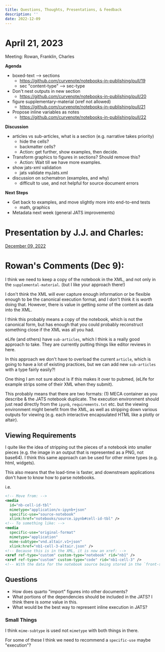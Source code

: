 ```yaml
---
title: Questions, Thoughts, Presentations, & Feedback
description: ''
date: 2022-12-09
---
```


# April 21, 2023

Meeting: Rowan, Franklin, Charles

**Agenda**

- boxed-text --> sections
  - https://github.com/curvenote/notebooks-in-publishing/pull/19
  - sec "content-type" --> sec-type
- Don't nest outputs in new section
  - https://github.com/curvenote/notebooks-in-publishing/pull/20
- figure supplementary-material (xref not allowed)
  - https://github.com/curvenote/notebooks-in-publishing/pull/21
- Propose inline variables as notes
  - https://github.com/curvenote/notebooks-in-publishing/pull/22

**Discussion**

- articles vs sub-articles, what is a section (e.g. narrative takes priority)
  - hide the cells?
  - backmatter cells?
  - Action: get further, show examples, then decide.
- Transform graphics to figures in sections? Should remove this?
  - Action: Wait till we have more examples.
- show jats-xml validation
  - jats validate myJats.xml
- discussion on schematron (examples, and why)
  - difficult to use, and not helpful for source document errors

**Next Steps**

- Get back to examples, and move slightly more into end-to-end tests
  - math, graphics
- Metadata next week (general JATS improvements)

# Presentation by J.J. and Charles:

[December 09, 2022](./2022-12-09_Publishing_Notebooks_Using_JATS_%20and_MECA.pdf)

# Rowan's Comments (Dec 9):

I think we need to keep a copy of the notebook in the XML, and not only in the `supplemental-material`. (but I like your approach there!)

I don't think the XML will ever capture enough information or be flexible enough to be the canonical execution format, and I don't think it is _worth_ doing that. However, there is value in getting _some_ of the content as data into the XML.

I think this probably means a copy of the notebook, which is not the canonical form, but has enough that you could probably reconstruct something close if the XML was all you had.

eLife (and others) have `sub-articles`, which I think is a really good approach to take.
They are currently putting things like editor reviews in here.

In this approach we don't have to overload the current `article`, which is going to have a lot of existing practices, but we can add new `sub-articles` with a type fairly easily?!

One thing I am not sure about is if this makes it over to pubmed, (eLife for example strips some of their XML when they submit).

This probably means that there are two formats: (1) MECA container as you describe & the JATS notebook duplicate. The execution environment should just read directly from the `ipynb`, `requirements.txt` etc. but the viewing environment might benefit from the XML, as well as stripping down various outputs for viewing (e.g. each interactive encapsulated HTML like a plotly or altair).

## Viewing Requirements

I quite like the idea of stripping out the pieces of a notebook into smaller pieces (e.g. the image in an output that is represented as a PNG, not base64). I think this same approach can be used for other mime types (e.g. html, widgets).

This also means that the load-time is faster, and downstream applications don't have to know how to parse notebooks.

i.e.

```xml
<!-- Move from: -->
<media
  id="nb-cell-id-tbl"
  mimetype="application/x-ipynb+json"
  specific-use="source-notebook"
  xlink:href="notebooks/source.ipynb#cell-id-tbl" />
<!-- To something like: -->
<media
  specific-use="original-format"
  mimetype="application"
  mime-subtype="vnd.altair.v1+json"
  xlink:href="nb1-cell-3-altair.json" />
<!-- Because this is in the XML, it is now an xref: -->
<xref ref-type="custom" custom-type="notebook" rid="nb1" />
<xref ref-type="custom" custom-type="code" rid="nb1-cell-3" />
<!-- With the data for the notebook source being stored in the `front-stub`: -->
```

## Questions

- How does quarto "import" figures into other documents?
- What portions of the dependencies should be included in the JATS? I think there is _some_ value in this.
- What would be the best way to represent inline execution in JATS?

### Small Things

I think `mime-subtype` is used not `mimetype` with both things in there.

For some of these I think we need to recommend a `specific-use` maybe "execution"?
